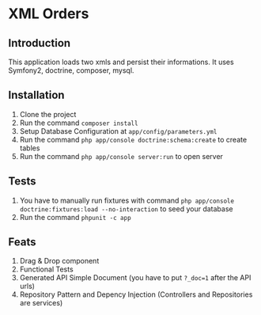 XML Orders
========================

Introduction
--------------

This application loads two xmls and persist their informations.
It uses Symfony2, doctrine, composer, mysql.

Installation
-------------

1. Clone the project
2. Run the command `composer install`
3. Setup Database Configuration at `app/config/parameters.yml`
4. Run the command `php app/console doctrine:schema:create` to create tables
4. Run the command `php app/console server:run` to open server

Tests
------

1. You have to manually run fixtures with command `php app/console doctrine:fixtures:load --no-interaction` to seed your database
2. Run the command `phpunit -c app`

Feats
-------

1. Drag & Drop component
2. Functional Tests
3. Generated API Simple Document (you have to put `?_doc=1` after the API urls)
4. Repository Pattern and Depency Injection (Controllers and Repositories are services)
